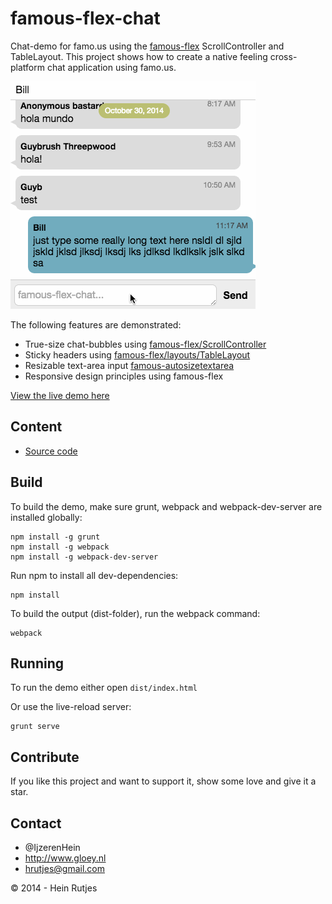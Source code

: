 famous-flex-chat
==========

Chat-demo for famo.us using the [famous-flex](https://github.com/IjzerenHein/famous-flex) ScrollController and TableLayout. This project shows how to create a native feeling cross-platform chat application using famo.us.

![Screenshot](screenshot.gif)

The following features are demonstrated:

-	True-size chat-bubbles using [famous-flex/ScrollController](https://github.com/IjzerenHein/famous-flex/blob/master/docs/ScrollController.md)
-	Sticky headers using [famous-flex/layouts/TableLayout](https://github.com/IjzerenHein/famous-flex/blob/master/docs/layouts/TableLayout.md)
-	Resizable text-area input [famous-autosizetextarea](https://github.com/IjzerenHein/famous-autosizetextarea)
-	Responsive design principles using famous-flex

[View the live demo here](https://rawgit.com/IjzerenHein/famous-flex-chat/master/dist/index.html)


## Content

-	[Source code](./src/main.js)


## Build

To build the demo, make sure grunt, webpack and webpack-dev-server are installed globally:

```
npm install -g grunt
npm install -g webpack
npm install -g webpack-dev-server
```

Run npm to install all dev-dependencies:

```
npm install
```

To build the output (dist-folder), run the webpack command:

```
webpack
```


## Running

To run the demo either open `dist/index.html`

Or use the live-reload server:

```
grunt serve
```


## Contribute

If you like this project and want to support it, show some love
and give it a star.


## Contact
- 	@IjzerenHein
- 	http://www.gloey.nl
- 	hrutjes@gmail.com

© 2014 - Hein Rutjes
